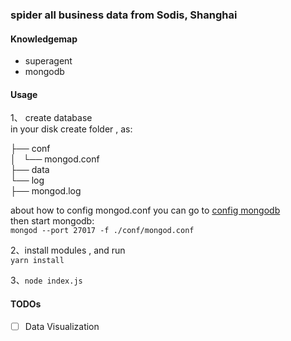 ### spider all business data from Sodis, Shanghai

#### Knowledgemap

- superagent
- mongodb

#### Usage

1、 create database  
in your disk create folder , as:  

├── conf  
│   └── mongod.conf  
├── data  
└── log  
    ├── mongod.log  

about how to config mongod.conf you can go to [config mongodb](https://phobal.github.io/2016/11/06/mongodb%E5%B8%B8%E7%94%A8%E5%91%BD%E4%BB%A4/)  
then start mongodb:  
`mongod --port 27017 -f ./conf/mongod.conf`  

2、install modules , and run   
`yarn install`  

3、`node index.js`

#### TODOs

* [ ] Data Visualization